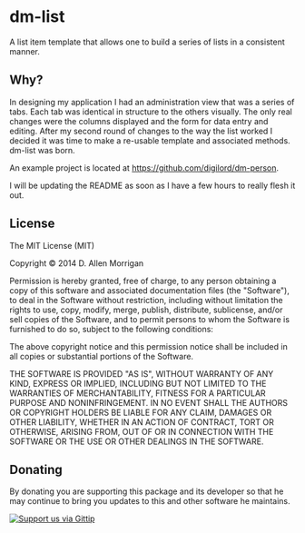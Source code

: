 dm-list
=======

A list item template that allows one to build a series of lists in a consistent manner.

## Why?
In designing my application I had an administration view that was a series of tabs.  Each tab was identical in structure to the others visually.  The only real changes were the columns displayed and the form for data entry and editing.  After my second round of changes to the way the list worked I decided it was time to make a re-usable template and associated methods.  dm-list was born.

An example project is located at https://github.com/digilord/dm-person.

I will be updating the README as soon as I have a few hours to really flesh it out.


## License
The MIT License (MIT)

Copyright &copy; 2014 D. Allen Morrigan

Permission is hereby granted, free of charge, to any person obtaining a copy of
this software and associated documentation files (the "Software"), to deal in
the Software without restriction, including without limitation the rights to
use, copy, modify, merge, publish, distribute, sublicense, and/or sell copies of
the Software, and to permit persons to whom the Software is furnished to do so,
subject to the following conditions:

The above copyright notice and this permission notice shall be included in all
copies or substantial portions of the Software.

THE SOFTWARE IS PROVIDED "AS IS", WITHOUT WARRANTY OF ANY KIND, EXPRESS OR
IMPLIED, INCLUDING BUT NOT LIMITED TO THE WARRANTIES OF MERCHANTABILITY, FITNESS
FOR A PARTICULAR PURPOSE AND NONINFRINGEMENT. IN NO EVENT SHALL THE AUTHORS OR
COPYRIGHT HOLDERS BE LIABLE FOR ANY CLAIM, DAMAGES OR OTHER LIABILITY, WHETHER
IN AN ACTION OF CONTRACT, TORT OR OTHERWISE, ARISING FROM, OUT OF OR IN
CONNECTION WITH THE SOFTWARE OR THE USE OR OTHER DEALINGS IN THE SOFTWARE.

## Donating
By donating you are supporting this package and its developer so that he may continue to bring you updates to this and other software he maintains.

[![Support us via Gittip][gittip-badge]][digilord]

[gittip-badge]: https://rawgithub.com/digilord/gittip-badge/master/dist/gittip.png
[digilord]: https://www.gittip.com/digilord/

